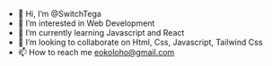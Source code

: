 - 👋 Hi, I’m @SwitchTega
- 👀 I’m interested in Web Development
- 🌱 I’m currently learning Javascript and React
- 💞️ I’m looking to collaborate on Html, Css, Javascript, Tailwind Css
- 📫 How to reach me eokoloho@gmail.com

<!---
Switch19/Switch19 is a ✨ special ✨ repository because its `README.md` (this file) appears on your GitHub profile.
You can click the Preview link to take a look at your changes.
--->
